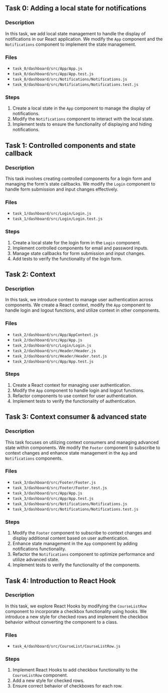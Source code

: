 ## Task 0: Adding a local state for notifications

### Description
In this task, we add local state management to handle the display of notifications in our React application. We modify the `App` component and the `Notifications` component to implement the state management.

### Files
- `task_0/dashboard/src/App/App.js`
- `task_0/dashboard/src/App/App.test.js`
- `task_0/dashboard/src/Notifications/Notifications.js`
- `task_0/dashboard/src/Notifications/Notifications.test.js`

### Steps
1. Create a local state in the `App` component to manage the display of notifications.
2. Modify the `Notifications` component to interact with the local state.
3. Implement tests to ensure the functionality of displaying and hiding notifications.

## Task 1: Controlled components and state callback

### Description
This task involves creating controlled components for a login form and managing the form's state callbacks. We modify the `Login` component to handle form submission and input changes effectively.

### Files
- `task_1/dashboard/src/Login/Login.js`
- `task_1/dashboard/src/Login/Login.test.js`

### Steps
1. Create a local state for the login form in the `Login` component.
2. Implement controlled components for email and password inputs.
3. Manage state callbacks for form submission and input changes.
4. Add tests to verify the functionality of the login form.

## Task 2: Context

### Description
In this task, we introduce context to manage user authentication across components. We create a React context, modify the `App` component to handle login and logout functions, and utilize context in other components.

### Files
- `task_2/dashboard/src/App/AppContext.js`
- `task_2/dashboard/src/App/App.js`
- `task_2/dashboard/src/Login/Login.js`
- `task_2/dashboard/src/Header/Header.js`
- `task_2/dashboard/src/Header/Header.test.js`
- `task_2/dashboard/src/App/App.test.js`

### Steps
1. Create a React context for managing user authentication.
2. Modify the `App` component to handle login and logout functions.
3. Refactor components to use context for user authentication.
4. Implement tests to verify the functionality of authentication.

## Task 3: Context consumer & advanced state

### Description
This task focuses on utilizing context consumers and managing advanced state within components. We modify the `Footer` component to subscribe to context changes and enhance state management in the `App` and `Notifications` components.

### Files
- `task_3/dashboard/src/Footer/Footer.js`
- `task_3/dashboard/src/Footer/Footer.test.js`
- `task_3/dashboard/src/App/App.js`
- `task_3/dashboard/src/App/App.test.js`
- `task_3/dashboard/src/Notifications/Notifications.js`
- `task_3/dashboard/src/Notifications/Notifications.test.js`

### Steps
1. Modify the `Footer` component to subscribe to context changes and display additional content based on user authentication.
2. Enhance state management in the `App` component by adding notifications functionality.
3. Refactor the `Notifications` component to optimize performance and utilize advanced state.
4. Implement tests to verify the functionality of the components.

## Task 4: Introduction to React Hook

### Description
In this task, we explore React Hooks by modifying the `CourseListRow` component to incorporate a checkbox functionality using hooks. We introduce a new style for checked rows and implement the checkbox behavior without converting the component to a class.

### Files
- `task_4/dashboard/src/CourseList/CourseListRow.js`

### Steps
1. Implement React Hooks to add checkbox functionality to the `CourseListRow` component.
2. Add a new style for checked rows.
3. Ensure correct behavior of checkboxes for each row.

